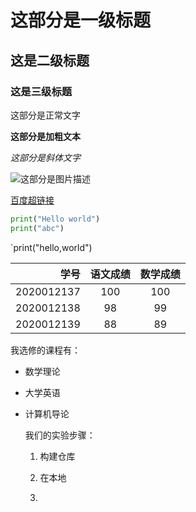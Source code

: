 # 这部分是一级标题

## 这是二级标题

### 这是三级标题

这部分是正常文字

**这部分是加粗文本**

*这部分是斜体文字*

![这部分是图片描述](https://timgsa.baidu.com/timg?image&quality=80&size=b9999_10000&sec=1605259973635&di=bd157ec2fae44bd4faccfa6b77f088a0&imgtype=0&src=http%3A%2F%2F201903.oss-cn-hangzhou.aliyuncs.com%2Fjs%2F900301-c67fd2398faa403ea7f2dffabfe2f107.png)

[百度超链接](http://www.baidu.com)

```python
print("Hello world")
print("abc")
```

`print("hello,world")

|       学号 | 语文成绩 | 数学成绩 |
| ---------: | :------: | :------: |
| 2020012137 |   100    |   100    |
| 2020012138 |    98    |    99    |
| 2020012139 |    88    |    89    |

我选修的课程有：

* 数学理论

* 大学英语

* 计算机导论

  

  我们的实验步骤：

  1.  构建仓库

  2. 在本地  

  3. 

     

  





